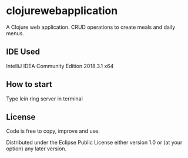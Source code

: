 # clojurewebapplication

A Clojure web application.
CRUD operations to create meals and daily menus.

## IDE Used

IntelliJ IDEA Community Edition 2018.3.1 x64

## How to start

Type lein ring server in terminal

## License

Code is free to copy, improve and use.

Distributed under the Eclipse Public License either version 1.0 or (at
your option) any later version.
